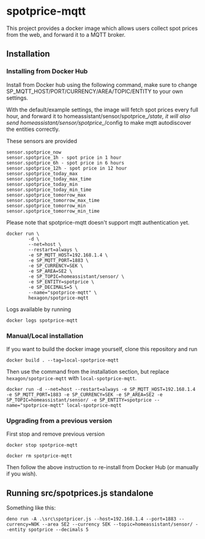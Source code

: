 # spotprice-mqtt

This project provides a docker image which allows users collect spot prices from the web, and forward it to a MQTT broker.

## Installation

### Installing from Docker Hub

Install from Docker hub using the following command, make sure to change SP_MQTT_HOST/PORT/CURRENCY/AREA/TOPIC/ENTITY to your own settings.

With the default/example settings, the image will fetch spot prices every full hour, and forward it to homeassistant/sensor/spotprice_*/state, it will also send homeassistant/sensor/spotprice_*/config to make mqtt autodiscover the entities correctly.

These sensors are provided

```
sensor.spotprice_now
sensor.spotprice_1h - spot price in 1 hour
sensor.spotprice_6h - spot price in 6 hours
sensor.spotprice_12h - spot price in 12 hour
sensor.spotprice_today_max
sensor.spotprice_today_max_time
sensor.spotprice_today_min
sensor.spotprice_today_min_time
sensor.spotprice_tomorrow_max
sensor.spotprice_tomorrow_max_time
sensor.spotprice_tomorrow_min
sensor.spotprice_tomorrow_min_time
```

Please note that spotprice-mqtt doesn't support mqtt authentication yet.

```
docker run \
        -d \
        --net=host \
        --restart=always \
        -e SP_MQTT_HOST=192.168.1.4 \
        -e SP_MQTT_PORT=1883 \
        -e SP_CURRENCY=SEK \
        -e SP_AREA=SE2 \
        -e SP_TOPIC=homeassistant/sensor/ \
        -e SP_ENTITY=spotprice \
        -e SP_DECIMALS=5 \
        --name="spotprice-mqtt" \
        hexagon/spotprice-mqtt
```

Logs available by running

```
docker logs spotprice-mqtt
```

### Manual/Local installation

If you want to build the docker image yourself, clone this repository and run

```docker build . --tag=local-spotprice-mqtt```

Then use the command from the installation section, but replace ```hexagon/spotprice-mqtt``` with ```local-spotprice-mqtt```.

```
docker run -d --net=host --restart=always -e SP_MQTT_HOST=192.168.1.4 -e SP_MQTT_PORT=1883 -e SP_CURRENCY=SEK -e SP_AREA=SE2 -e SP_TOPIC=homeassistant/sensor/ -e SP_ENTITY=spotprice --name="spotprice-mqtt" local-spotprice-mqtt
```
### Upgrading from a previous version

First stop and remove previous version

```docker stop spotprice-mqtt```

```docker rm spotprice-mqtt```

Then follow the above instruction to re-install from Docker Hub (or manually if you wish).

## Running src/spotprices.js standalone

Something like this:

`deno run -A .\src\spotpricer.js --host=192.168.1.4 --port=1883 --currency=NOK --area SE2 --currency SEK --topic=homeassistant/sensor/ --entity spotprice --decimals 5`